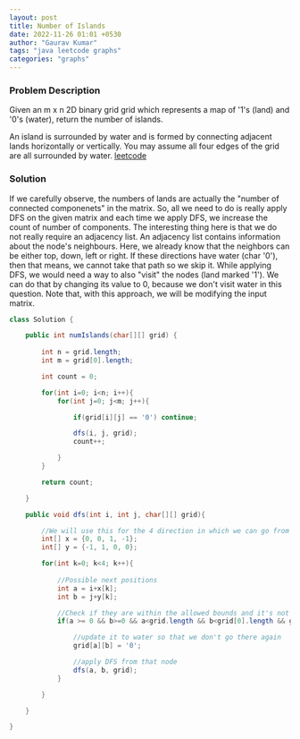 ```yaml
---
layout: post
title: Number of Islands
date: 2022-11-26 01:01 +0530
author: "Gaurav Kumar"
tags: "java leetcode graphs"
categories: "graphs"
---
```


### Problem Description

Given an m x n 2D binary grid grid which represents a map of '1's (land) and '0's (water), return the number of islands.

An island is surrounded by water and is formed by connecting adjacent lands horizontally or vertically. You may assume all four edges of the grid are all surrounded by water.
[leetcode](https://leetcode.com/problems/number-of-islands/description//)

### Solution

If we carefully observe, the numbers of lands are actually the "number of connected componenets" in the matrix. So, all we need to do is really apply DFS on the given matrix and each time we apply DFS, we increase the count of number of components. The interesting thing here is that we do not really require an adjacency list. An adjacency list contains information about the node's neighbours. Here, we already know that the neighbors can be either top, down, left or right. If these directions have water (char '0'), then that means, we cannot take that path so we skip it. While applying DFS, we would need a way to also "visit" the nodes (land marked '1'). We can do that by changing its value to 0, because we don't visit water in this question. Note that, with this approach, we will be modifying the input matrix.

```java
class Solution {

    public int numIslands(char[][] grid) {
        
        int n = grid.length;
        int m = grid[0].length;

        int count = 0;

        for(int i=0; i<n; i++){
            for(int j=0; j<m; j++){

                if(grid[i][j] == '0') continue;

                dfs(i, j, grid);
                count++;

            }
        }

        return count;

    }

    public void dfs(int i, int j, char[][] grid){

        //We will use this for the 4 direction in which we can go from grid[i][j]
        int[] x = {0, 0, 1, -1};
        int[] y = {-1, 1, 0, 0};

        for(int k=0; k<4; k++){
            
            //Possible next positions
            int a = i+x[k];
            int b = j+y[k];

            //Check if they are within the allowed bounds and it's not water
            if(a >= 0 && b>=0 && a<grid.length && b<grid[0].length && grid[a][b] != '0'){

                //update it to water so that we don't go there again
                grid[a][b] = '0';

                //apply DFS from that node
                dfs(a, b, grid);
            }

        }

    }

}
```
